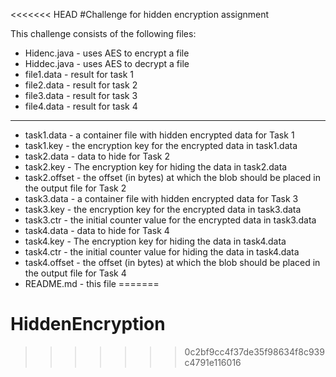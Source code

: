 <<<<<<< HEAD
#Challenge for hidden encryption assignment

This challenge consists of the following files:
* Hidenc.java - uses AES to encrypt a file
* Hiddec.java - uses AES to decrypt a file
* file1.data - result for task 1
* file2.data - result for task 2
* file3.data - result for task 3
* file4.data - result for task 4

---------------------------------------------

* task1.data - a container file with hidden encrypted data for Task 1
* task1.key - the encryption key for the encrypted data in task1.data
* task2.data - data to hide for Task 2
* task2.key - The encryption key for hiding the data in task2.data
* task2.offset - the offset (in bytes) at which the blob should be
placed in the output file for Task 2
* task3.data - a container file with hidden encrypted data for Task 3
* task3.key - the encryption key for the encrypted data in task3.data
* task3.ctr - the initial counter value for the encrypted data in task3.data
* task4.data - data to hide for Task 4
* task4.key - The encryption key for hiding the data in task4.data
* task4.ctr - the initial counter value for hiding the data in task4.data
* task4.offset - the offset (in bytes) at which the blob should be
placed in the output file for Task 4
* README.md - this file
=======
# HiddenEncryption
>>>>>>> 0c2bf9cc4f37de35f98634f8c939c4791e116016
